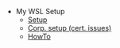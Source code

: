- My WSL Setup
  - [Setup](Setup.md)
  - [Corp. setup (cert. issues)](CorpSetup.md)
  - [HowTo](HowTo.md)
